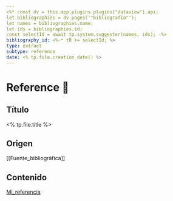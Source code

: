 ```yaml
---
<%* const dv = this.app.plugins.plugins["dataview"].api;
let bibliographies = dv.pages('"bibliografia"');
let names = bibliographies.name;
let ids = bibliographies.id;
const selectId = await tp.system.suggester(names, ids); -%>
bibliography_id: <%-* tR += selectId; %>
type: extract
subtype: reference
date: <% tp.file.creation_date() %>
---
```

# Reference 🔗
## Título
<% tp.file.title %>
## Origen
[[Fuente_bibliográfica]]
## Contenido
[Mi_referencia](https://www.google.es)